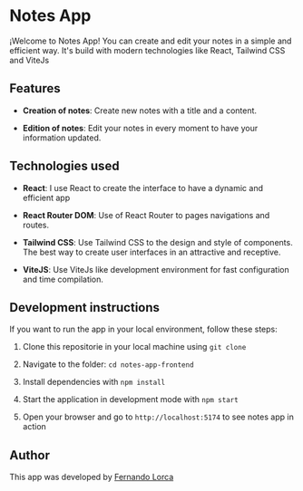 # Notes App

¡Welcome to Notes App! You can create and edit your notes in a simple and efficient way. It's build with modern technologies like React, Tailwind CSS and ViteJs

## Features

- **Creation of notes**: Create new notes with a title and a content.

- **Edition of notes**: Edit your notes in every moment to have your information updated.

## Technologies used

- **React**: I use React to create the interface to have a dynamic and efficient app

- **React Router DOM**: Use of React Router to pages navigations and routes.

- **Tailwind CSS**: Use Tailwind CSS to the design and style of components. The best way to create user interfaces in an attractive and receptive.

- **ViteJS**: Use ViteJs like development environment for fast configuration and time compilation.

## Development instructions

If you want to run the app in your local environment, follow these steps:

1. Clone this repositorie in your local machine using `git clone`

1. Navigate to the folder: `cd notes-app-frontend`

1. Install dependencies with `npm install`

1. Start the application in development mode with `npm start`

1. Open your browser and go to `http://localhost:5174` to see notes app in action

## Author

This app was developed by [Fernando Lorca](https://fernando-lorca.netlify.app/)
